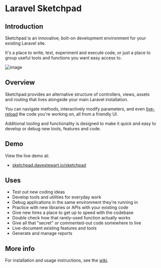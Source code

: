 # Laravel Sketchpad

## Introduction

Sketchpad is an innovative, bolt-on development environment for your existing Laravel site.

It's a place to write, test, experiment and execute code, or just a place to group useful tools and functions you want easy access to.

![image](https://cloud.githubusercontent.com/assets/132681/24509000/14ee5b96-155d-11e7-95ed-7712a32dceb6.png)


## Overview

Sketchpad provides an alternative structure of controllers, views, assets and routing that lives alongside your main Laravel installation.

You can navigate methods, interactively modify parameters, and even [live-reload](https://github.com/davestewart/laravel-sketchpad-reload) the code you're working on, all from a friendly UI.

Additional tooling and functionality is designed to make it quick and easy to develop or debug new tools, features and code.

## Demo

View the live demo at:

- [sketchpad.davestewart.io/sketchpad](http://sketchpad.davestewart.io/sketchpad)

## Uses

- Test out new coding ideas
- Develop tools and utilities for everyday work
- Debug applications in the same environment they're running in 
- Practice with new libraries or APIs with your existing code
- Give new hires a place to get up to speed with the codebase
- Double check how that rarely-used function actually works
- Give all that "secret" or commented-out code somewhere to live 
- Live-document existing features and tools
- Generate and manage reports


## More info

For installation and usage instructions, see the [wiki](https://github.com/davestewart/laravel-sketchpad/wiki).

